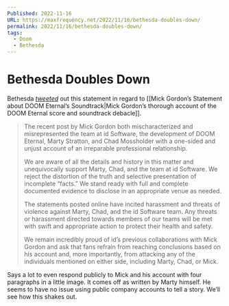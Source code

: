 ```yaml
---
Published: 2022-11-16
URL: https://maxfrequency.net/2022/11/16/bethesda-doubles-down/
permalink: 2022/11/16/bethesda-doubles-down/
tags:
  - Doom
  - Bethesda
---
```

# Bethesda Doubles Down

Bethesda *[tweeted](https://twitter.com/bethesda/status/1592971214817222656)* out this statement in regard to [[Mick Gordon’s Statement about DOOM Eternal’s Soundtrack|Mick Gordon’s thorough account of the DOOM Eternal score and soundtrack debacle]].

> The recent post by Mick Gordon both mischaracterized and misrepresented the team at id Software, the development of DOOM Eternal, Marty Stratton, and Chad Mossholder with a one-sided and unjust account of an irreparable professional relationship.
> 
> We are aware of all the details and history in this matter and unequivocally support Marty, Chad, and the team at id Software. We reject the distortion of the truth and selective presentation of incomplete “facts.” We stand ready with full and complete documented evidence to disclose in an appropriate venue as needed.
> 
> The statements posted online have incited harassment and threats of violence against Marty, Chad, and the id Software team. Any threats or harassment directed towards members of our teams will be met with swift and appropriate action to protect their health and safety.
> 
> We remain incredibly proud of id’s previous collaborations with Mick Gordon and ask that fans refrain from reaching conclusions based on his account and, more importantly, from attacking any of the individuals mentioned on either side, including Marty, Chad, or Mick.

Says a lot to even respond publicly to Mick and his account with four paragraphs in a little image. It comes off as written by Marty himself. He seems to have no issue using public company accounts to tell a story. We’ll see how this shakes out.
